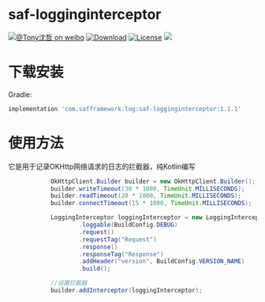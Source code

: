 # saf-logginginterceptor

[![@Tony沈哲 on weibo](https://img.shields.io/badge/weibo-%40Tony%E6%B2%88%E5%93%B2-blue.svg)](http://www.weibo.com/fengzhizi715)
[![Download](https://api.bintray.com/packages/fengzhizi715/maven/saf-logginginterceptor/images/download.svg)](https://bintray.com/fengzhizi715/maven/saf-logginginterceptor/_latestVersion)
[![License](https://img.shields.io/badge/license-Apache%202-lightgrey.svg)](https://www.apache.org/licenses/LICENSE-2.0.html)
<a href="http://www.methodscount.com/?lib=com.safframework.log%3Asaf-logginginterceptor%3A1.0.4"><img src="https://img.shields.io/badge/Methods and size-core: 157 | deps: 25898 | 30 KB-e91e63.svg"/></a>


# 下载安装
  Gradle:

```groovy
implementation 'com.safframework.log:saf-logginginterceptor:1.1.1'
```  
  

# 使用方法
它是用于记录OKHttp网络请求的日志的拦截器，纯Kotlin编写

```java
            OkHttpClient.Builder builder = new OkHttpClient.Builder();
            builder.writeTimeout(30 * 1000, TimeUnit.MILLISECONDS);
            builder.readTimeout(20 * 1000, TimeUnit.MILLISECONDS);
            builder.connectTimeout(15 * 1000, TimeUnit.MILLISECONDS);

            LoggingInterceptor loggingInterceptor = new LoggingInterceptor.Builder()
                    .loggable(BuildConfig.DEBUG)
                    .request()
                    .requestTag("Request")
                    .response()
                    .responseTag("Response")
                    .addHeader("version", BuildConfig.VERSION_NAME)
                    .build();

            //设置拦截器
            builder.addInterceptor(loggingInterceptor);
```